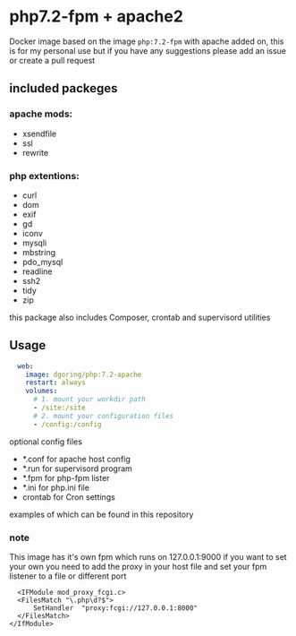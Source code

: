# php7.2-fpm + apache2
Docker image based on the image `php:7.2-fpm` with apache added on, this is for my personal use but if you have any suggestions please add an issue or create a pull request

## included packeges
### apache mods:
* xsendfile
* ssl
* rewrite

### php extentions:
* curl
* dom
* exif
* gd
* iconv
* mysqli
* mbstring
* pdo_mysql
* readline
* ssh2
* tidy
* zip

this package also includes Composer, crontab and supervisord
utilities

## Usage
```yaml
  web:
    image: dgoring/php:7.2-apache
    restart: always
    volumes:
      # 1. mount your workdir path
      - /site:/site
      # 2. mount your configuration files
      - /config:/config
```
optional config files

- *.conf for apache host config
- *.run for supervisord program
- *.fpm for php-fpm lister
- *.ini for php.ini file
- crontab for Cron settings

examples of which can be found in this repository

### note
This image has it's own fpm which runs on 127.0.0.1:9000
if you want to set your own you need to add the proxy in your host file
and set your fpm listener to a file or different port
```vhost
  <IFModule mod_proxy_fcgi.c>
  <FilesMatch "\.php\d?$">
      SetHandler  "proxy:fcgi://127.0.0.1:8000"
  </FilesMatch>
</IfModule>
```
